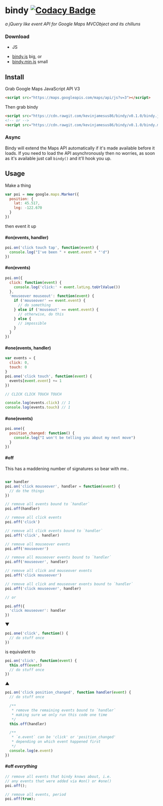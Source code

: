# bindy [![Codacy Badge](https://www.codacy.com/project/badge/302156ff4f004fc7b455a20e5f9c253f)](https://www.codacy.com/app/kevinjamesus86/bindy)

_a jQuery like event API for Google Maps MVCObject and its chilluns_

### Download

+ JS
 - [bindy.js](https://raw.githubusercontent.com/kevinjamesus86/bindy/master/bindy.js) big, or
 - [bindy.min.js](https://raw.githubusercontent.com/kevinjamesus86/bindy/master/bindy.min.js) small

## Install

Grab Google Maps JavaScript API V3

```html
<script src="https://maps.googleapis.com/maps/api/js?v=3"></script>
```

Then grab bindy

```html
<script src="https://cdn.rawgit.com/kevinjamesus86/bindy/v0.1.0/bindy.js"></script>
<!-- or -->
<script src="https://cdn.rawgit.com/kevinjamesus86/bindy/v0.1.0/bindy.min.js"></script>
```

### Async

Bindy will extend the Maps API automatically if it's made available before it loads.
If you need to load the API asynchronously then no worries, as soon as
it's available just call `bindy()` and it'll hook you up.

## Usage

Make a thing
```js
var poi = new google.maps.Marker({
  position: {
    lat: 45.517,
    lng: -122.670
  }
})
```

then event it up

#### \#on(events, handler)

```js
poi.on('click touch tap', function(event) {
  console.log("I've been " + event.event + "'d")
})
```

#### \#on(events)

```js
poi.on({
  click: function(event) {
    console.log('click:' + event.latLng.toUrlValue())
  },
  'mouseover mouseout': function(event) {
    if ('mouseover' == event.event) {
      // do something
    } else if ('mouseout' == event.event) {
      // otherwise, do this
    } else {
      // impossible
    }
  }
})
```

#### \#one(events, handler)

```js
var events = {
  click: 0,
  touch: 0
}
poi.one('click touch', function(event) {
  events[event.event] += 1
})

// CLICK CLICK TOUCH TOUCH

console.log(events.click) // 1
console.log(events.touch) // 1
```

#### \#one(events)

```js
poi.one({
  position_changed: function() {
    console.log("I won't be telling you about my next move")
  }
})
```

#### \#off

This has a maddening number of signatures so bear with me..

```js

var handler
poi.on('click mouseover', handler = function(event) {
  // do the things
})

// remove all events bound to `handler`
poi.off(handler)

// remove all click events
poi.off('click')

// remove all click events bound to `handler`
poi.off('click', handler)

// remove all mouseover events
poi.off('mouseover')

// remove all mouseover events bound to `handler`
poi.off('mouseover', handler)

// remove all click and mouseover events
poi.off('click mouseover')

// remove all click and mouseover events bound to `handler`
poi.off('click mouseover', handler)

// or

poi.off({
  'click mouseover': handler
})

```

&#9660;

```js
poi.one('click', function() {
  // do stuff once
})
```

is equivalent to

```js
poi.on('click', function(event) {
  this.off(event)
  // do stuff once
})
```

&#9650;

```js
poi.on('click position_changed', function handler(event) {
  // do stuff once

  /**
   * remove the remaining events bound to `handler`
   * making sure we only run this code one time
   */
  this.off(handler)

  /**
   * `e.event` can be 'click' or 'position_changed'
   * depending on which event happened first
   */
  console.log(e.event)
})
```

#### \#off _everything_

```js
// remove all events that bindy knows about, i.e.
// any events that were added via #on() or #one()
poi.off();

// remove all events, period
poi.off(true);
```
